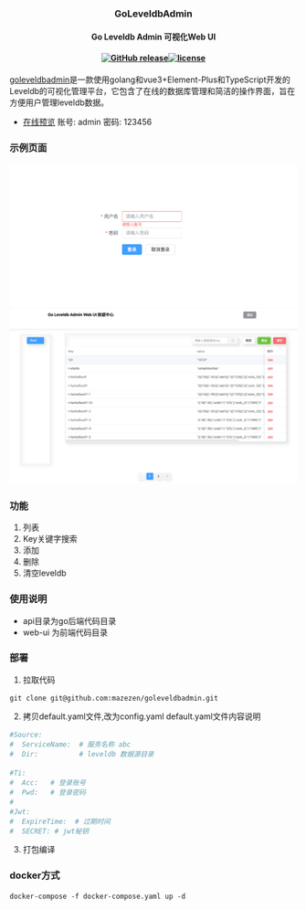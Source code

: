 ### <p align="center">GoLeveldbAdmin</p>
#### <p align="center">Go Leveldb Admin 可视化Web UI</p>
#### <p align="center"><a href="https://github.com/mazezen/command-fanyi/releases"><img src="https://img.shields.io/github/release/command-fanyi/releases.svg" alt="GitHub release"></a><a href="https://github.com/mazezen/command-fanyi/blob/master/LICENSE"><img src="https://img.shields.io/github/license/mashape/apistatus.svg" alt="license"></a><p>

<a href="https://github.com/mazezen/goleveldbadmin" targer="_blank">goleveldbadmin</a>是一款使用golang和vue3+Element-Plus和TypeScript开发的Leveldb的可视化管理平台，它包含了在线的数据库管理和简洁的操作界面，旨在方便用户管理leveldb数据。
* <a href="https://goleveldbadmin.mazezen.com/" target="_blank">在线预览</a> 账号: admin 密码: 123456

### 示例页面
<img src="./images/login.png">
<img src="./images/home.png">

### 功能
1. 列表
2. Key关键字搜索
3. 添加
4. 删除
5. 清空leveldb

### 使用说明
* api目录为go后端代码目录
* web-ui 为前端代码目录

### 部署
1. 拉取代码
```shell
git clone git@github.com:mazezen/goleveldbadmin.git
```

2. 拷贝default.yaml文件,改为config.yaml
default.yaml文件内容说明
```yaml
#Source:
#  ServiceName:  # 服务名称 abc
#  Dir:          # leveldb 数据源目录

#Ti:
#  Acc:   # 登录账号
#  Pwd:   # 登录密码
#
#Jwt:
#  ExpireTime:  # 过期时间
#  SECRET: # jwt秘钥
```

3. 打包编译

### docker方式
```shell
docker-compose -f docker-compose.yaml up -d
```